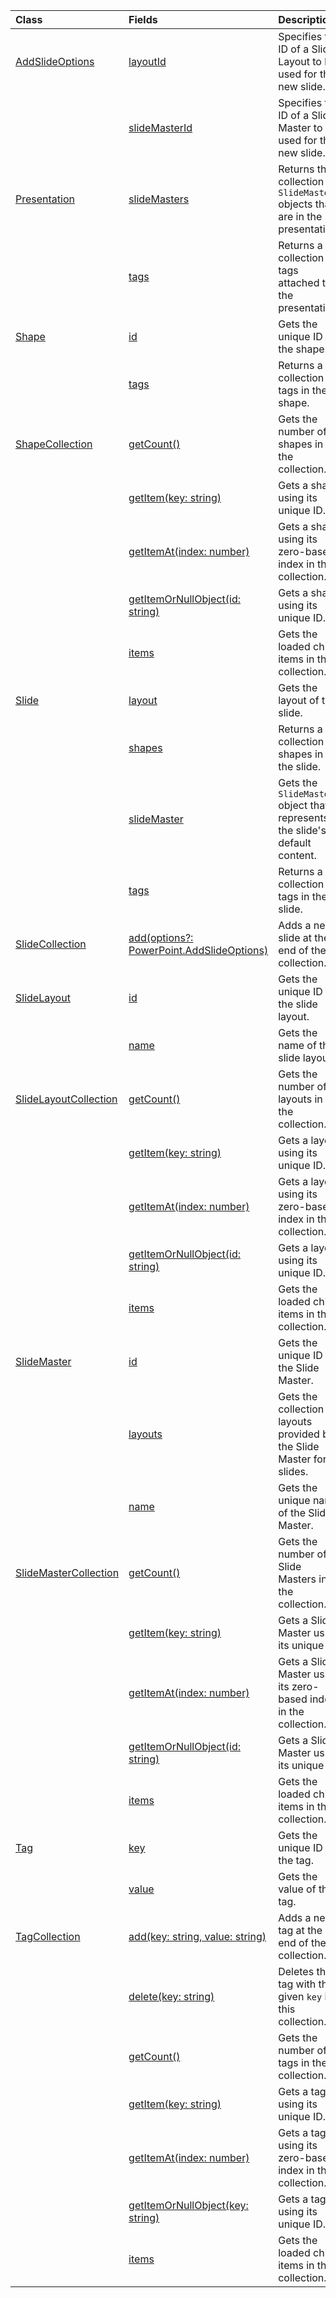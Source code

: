 | Class | Fields | Description |
|:---|:---|:---|
|[AddSlideOptions](/javascript/api/powerpoint/powerpoint.addslideoptions)|[layoutId](/javascript/api/powerpoint/powerpoint.addslideoptions#layoutid)|Specifies the ID of a Slide Layout to be used for the new slide.|
||[slideMasterId](/javascript/api/powerpoint/powerpoint.addslideoptions#slidemasterid)|Specifies the ID of a Slide Master to be used for the new slide.|
|[Presentation](/javascript/api/powerpoint/powerpoint.presentation)|[slideMasters](/javascript/api/powerpoint/powerpoint.presentation#slidemasters)|Returns the collection of `SlideMaster` objects that are in the presentation.|
||[tags](/javascript/api/powerpoint/powerpoint.presentation#tags)|Returns a collection of tags attached to the presentation.|
|[Shape](/javascript/api/powerpoint/powerpoint.shape)|[id](/javascript/api/powerpoint/powerpoint.shape#id)|Gets the unique ID of the shape.|
||[tags](/javascript/api/powerpoint/powerpoint.shape#tags)|Returns a collection of tags in the shape.|
|[ShapeCollection](/javascript/api/powerpoint/powerpoint.shapecollection)|[getCount()](/javascript/api/powerpoint/powerpoint.shapecollection#getcount--)|Gets the number of shapes in the collection.|
||[getItem(key: string)](/javascript/api/powerpoint/powerpoint.shapecollection#getitem-key-)|Gets a shape using its unique ID.|
||[getItemAt(index: number)](/javascript/api/powerpoint/powerpoint.shapecollection#getitemat-index-)|Gets a shape using its zero-based index in the collection.|
||[getItemOrNullObject(id: string)](/javascript/api/powerpoint/powerpoint.shapecollection#getitemornullobject-id-)|Gets a shape using its unique ID.|
||[items](/javascript/api/powerpoint/powerpoint.shapecollection#items)|Gets the loaded child items in this collection.|
|[Slide](/javascript/api/powerpoint/powerpoint.slide)|[layout](/javascript/api/powerpoint/powerpoint.slide#layout)|Gets the layout of the slide.|
||[shapes](/javascript/api/powerpoint/powerpoint.slide#shapes)|Returns a collection of shapes in the slide.|
||[slideMaster](/javascript/api/powerpoint/powerpoint.slide#slidemaster)|Gets the `SlideMaster` object that represents the slide's default content.|
||[tags](/javascript/api/powerpoint/powerpoint.slide#tags)|Returns a collection of tags in the slide.|
|[SlideCollection](/javascript/api/powerpoint/powerpoint.slidecollection)|[add(options?: PowerPoint.AddSlideOptions)](/javascript/api/powerpoint/powerpoint.slidecollection#add-options-)|Adds a new slide at the end of the collection.|
|[SlideLayout](/javascript/api/powerpoint/powerpoint.slidelayout)|[id](/javascript/api/powerpoint/powerpoint.slidelayout#id)|Gets the unique ID of the slide layout.|
||[name](/javascript/api/powerpoint/powerpoint.slidelayout#name)|Gets the name of the slide layout.|
|[SlideLayoutCollection](/javascript/api/powerpoint/powerpoint.slidelayoutcollection)|[getCount()](/javascript/api/powerpoint/powerpoint.slidelayoutcollection#getcount--)|Gets the number of layouts in the collection.|
||[getItem(key: string)](/javascript/api/powerpoint/powerpoint.slidelayoutcollection#getitem-key-)|Gets a layout using its unique ID.|
||[getItemAt(index: number)](/javascript/api/powerpoint/powerpoint.slidelayoutcollection#getitemat-index-)|Gets a layout using its zero-based index in the collection.|
||[getItemOrNullObject(id: string)](/javascript/api/powerpoint/powerpoint.slidelayoutcollection#getitemornullobject-id-)|Gets a layout using its unique ID.|
||[items](/javascript/api/powerpoint/powerpoint.slidelayoutcollection#items)|Gets the loaded child items in this collection.|
|[SlideMaster](/javascript/api/powerpoint/powerpoint.slidemaster)|[id](/javascript/api/powerpoint/powerpoint.slidemaster#id)|Gets the unique ID of the Slide Master.|
||[layouts](/javascript/api/powerpoint/powerpoint.slidemaster#layouts)|Gets the collection of layouts provided by the Slide Master for slides.|
||[name](/javascript/api/powerpoint/powerpoint.slidemaster#name)|Gets the unique name of the Slide Master.|
|[SlideMasterCollection](/javascript/api/powerpoint/powerpoint.slidemastercollection)|[getCount()](/javascript/api/powerpoint/powerpoint.slidemastercollection#getcount--)|Gets the number of Slide Masters in the collection.|
||[getItem(key: string)](/javascript/api/powerpoint/powerpoint.slidemastercollection#getitem-key-)|Gets a Slide Master using its unique ID.|
||[getItemAt(index: number)](/javascript/api/powerpoint/powerpoint.slidemastercollection#getitemat-index-)|Gets a Slide Master using its zero-based index in the collection.|
||[getItemOrNullObject(id: string)](/javascript/api/powerpoint/powerpoint.slidemastercollection#getitemornullobject-id-)|Gets a Slide Master using its unique ID.|
||[items](/javascript/api/powerpoint/powerpoint.slidemastercollection#items)|Gets the loaded child items in this collection.|
|[Tag](/javascript/api/powerpoint/powerpoint.tag)|[key](/javascript/api/powerpoint/powerpoint.tag#key)|Gets the unique ID of the tag.|
||[value](/javascript/api/powerpoint/powerpoint.tag#value)|Gets the value of the tag.|
|[TagCollection](/javascript/api/powerpoint/powerpoint.tagcollection)|[add(key: string, value: string)](/javascript/api/powerpoint/powerpoint.tagcollection#add-key--value-)|Adds a new tag at the end of the collection.|
||[delete(key: string)](/javascript/api/powerpoint/powerpoint.tagcollection#delete-key-)|Deletes the tag with the given `key` in this collection.|
||[getCount()](/javascript/api/powerpoint/powerpoint.tagcollection#getcount--)|Gets the number of tags in the collection.|
||[getItem(key: string)](/javascript/api/powerpoint/powerpoint.tagcollection#getitem-key-)|Gets a tag using its unique ID.|
||[getItemAt(index: number)](/javascript/api/powerpoint/powerpoint.tagcollection#getitemat-index-)|Gets a tag using its zero-based index in the collection.|
||[getItemOrNullObject(key: string)](/javascript/api/powerpoint/powerpoint.tagcollection#getitemornullobject-key-)|Gets a tag using its unique ID.|
||[items](/javascript/api/powerpoint/powerpoint.tagcollection#items)|Gets the loaded child items in this collection.|
